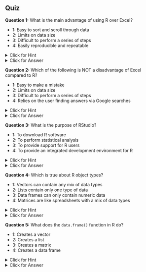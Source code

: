 ## Quiz

**Question 1:** What is the main advantage of using R over Excel?

- 1: Easy to sort and scroll through data
- 2: Limits on data size
- 3: Difficult to perform a series of steps
- 4: Easily reproducible and repeatable
<details><summary>Click for Hint</summary>

Consider the advantages of R mentioned in the lesson
</details>
<details><summary>Click for Answer</summary>

Answer: 4 - Easily reproducible and repeatable

Explanation: R allows for easily reproducible and repeatable analyses, while Excel can be difficult to perform complex series of steps.
</details>

**Question 2:** Which of the following is NOT a disadvantage of Excel compared to R?

- 1: Easy to make a mistake
- 2: Limits on data size
- 3: Difficult to perform a series of steps
- 4: Relies on the user finding answers via Google searches
<details><summary>Click for Hint</summary>

Consider the disadvantages of Excel mentioned in the lesson
</details>
<details><summary>Click for Answer</summary>

Answer: 4 - Relies on the user finding answers via Google searches

Explanation: Excel relies on the user finding answers via Google searches is a disadvantage of R, not Excel.
</details>

**Question 3:** What is the purpose of RStudio?

- 1: To download R software
- 2: To perform statistical analysis
- 3: To provide support for R users
- 4: To provide an integrated development environment for R
<details><summary>Click for Hint</summary>

Consider the role of RStudio mentioned in the lesson
</details>
<details><summary>Click for Answer</summary>

Answer: 4 - To provide an integrated development environment for R

Explanation: RStudio provides an integrated development environment for R, making it easier to use.
</details>

**Question 4:** Which is true about R object types?

- 1: Vectors can contain any mix of data types
- 2: Lists contain only one type of data
- 3: Data frames can only contain numeric data
- 4: Matrices are like spreadsheets with a mix of data types
<details><summary>Click for Hint</summary>

Consider the different object types mentioned in the lesson
</details>
<details><summary>Click for Answer</summary>

Answer: 2 - Lists contain only one type of data

Explanation: Vectors can only contain one type of data, while lists can contain any mix of data types.
</details>

**Question 5:** What does the `data.frame()` function in R do?

- 1: Creates a vector
- 2: Creates a list
- 3: Creates a matrix
- 4: Creates a data frame
<details><summary>Click for Hint</summary>

Consider the purpose of the `data.frame()` function mentioned in the lesson
</details>
<details><summary>Click for Answer</summary>

Answer: 4 - Creates a data frame

Explanation: The `data.frame()` function in R creates a data frame, which is a spreadsheet-like table.
</details>
